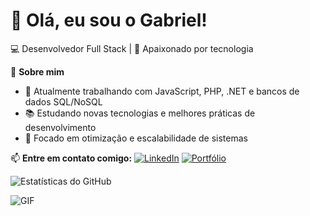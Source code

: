 # 👋 Olá, eu sou o Gabriel!

💻 Desenvolvedor Full Stack | 🚀 Apaixonado por tecnologia

📌 **Sobre mim**
- 🔭 Atualmente trabalhando com JavaScript, PHP, .NET e bancos de dados SQL/NoSQL
- 📚 Estudando novas tecnologias e melhores práticas de desenvolvimento
- 🎯 Focado em otimização e escalabilidade de sistemas



📫 **Entre em contato comigo:**
[![LinkedIn](https://img.shields.io/badge/LinkedIn-0077B5?style=for-the-badge&logo=linkedin&logoColor=white)](https://linkedin.com/in/gabriel-defende)
[![Portfólio](https://img.shields.io/badge/Portfolio-000?style=for-the-badge&logo=vercel&logoColor=white)](https://seusite.com)

![Estatísticas do GitHub](https://github-readme-stats.vercel.app/api?username=gabrieldefende&show_icons=true&theme=dark)

![GIF](https://media.giphy.com/media/YOUR_GIF_LINK/giphy.gif)

